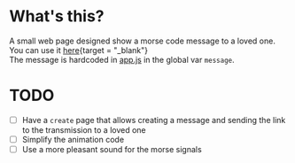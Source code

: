 # What's this?
A small web page designed show a morse code message to a loved one.  
You can use it [here](https://giluis.github.io/transmitir){target = "_blank"}  
The message is hardcoded in [app.js](./app.js) in the global var `message`.  

# TODO
- [ ] Have a `create` page that allows creating a message and sending the link to the transmission to a loved one
- [ ] Simplify the animation code
- [ ] Use a more pleasant sound for the morse signals
